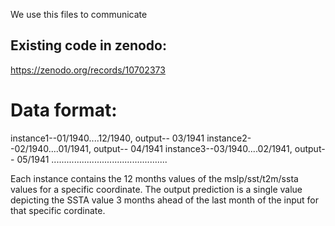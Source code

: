 We use this files to communicate

## Existing code in zenodo:
https://zenodo.org/records/10702373

# Data format:
instance1--01/1940....12/1940, output-- 03/1941
instance2--02/1940....01/1941, output-- 04/1941
instance3--03/1940....02/1941, output-- 05/1941
..............................................

Each instance contains the 12 months values of the mslp/sst/t2m/ssta values for a specific coordinate. The output prediction is a single value depicting the SSTA value 3 months ahead of the last month of the input for that specific cordinate.
